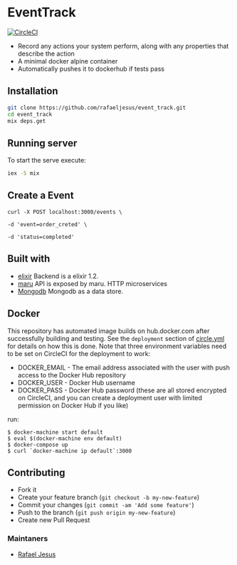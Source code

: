 # EventTrack

[![CircleCI](https://circleci.com/gh/rafaeljesus/event_track.svg?style=svg)](https://circleci.com/gh/rafaeljesus/event_track)

* Record any actions your system perform, along with any properties that describe the action
* A minimal docker alpine container
* Automatically pushes it to dockerhub if tests pass

## Installation
```bash
git clone https://github.com/rafaeljesus/event_track.git
cd event_track
mix deps.get
```

## Running server
To start the serve execute:
```bash
iex -S mix
```

## Create a Event
`curl -X POST localhost:3000/events \`

`-d 'event=order_creted' \`

`-d 'status=completed'`

## Built with
- [elixir](http://elixir-lang.org) Backend is a elixir 1.2.
- [maru](https://github.com/falood/maru) API is exposed by maru. HTTP microservices
- [Mongodb](https://www.mongodb.com) Mongodb as a data store.

## Docker
This repository has automated image builds on hub.docker.com after successfully building and testing. See the `deployment` section of [circle.yml](circle.yml) for details on how this is done. Note that three environment variables need to be set on CircleCI for the deployment to work:

  * DOCKER_EMAIL - The email address associated with the user with push access to the Docker Hub repository
  * DOCKER_USER - Docker Hub username
  * DOCKER_PASS - Docker Hub password (these are all stored encrypted on CircleCI, and you can create a deployment user with limited permission on Docker Hub if you like)

run:
```
$ docker-machine start default
$ eval $(docker-machine env default)
$ docker-compose up
$ curl `docker-machine ip default`:3000
```

## Contributing
- Fork it
- Create your feature branch (`git checkout -b my-new-feature`)
- Commit your changes (`git commit -am 'Add some feature'`)
- Push to the branch (`git push origin my-new-feature`)
- Create new Pull Request

### Maintaners

* [Rafael Jesus](https://github.com/rafaeljesus)
